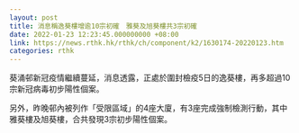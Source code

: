 ```yaml
---
layout: post
title: 消息稱逸葵樓增逾10宗初確　雅葵及旭葵樓共3宗初確
date: 2022-01-23 12:23:45.000000000 +08:00
link: https://news.rthk.hk/rthk/ch/component/k2/1630174-20220123.htm
categories: rthk
---
```


葵涌邨新冠疫情繼續蔓延，消息透露，正處於圍封檢疫5日的逸葵樓，再多超過10宗新冠病毒初步陽性個案。

另外，昨晚邨內被列作「受限區域」的4座大廈，有3座完成強制檢測行動，​其中雅葵樓及旭葵樓，合共發現3宗初步陽性個案。
